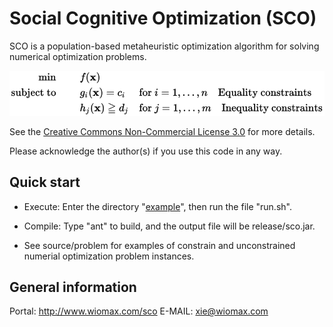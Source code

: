 Social Cognitive Optimization (SCO)
===================================

SCO is a population-based metaheuristic optimization algorithm for solving numerical optimization problems.

![image](https://github.com/xfxie/sco/blob/master/image/nop.png)

See the [Creative Commons Non-Commercial License 3.0](https://creativecommons.org/licenses/by-nc/3.0/us/) for more details.

Please acknowledge the author(s) if you use this code in any way.

Quick start
-----------

- Execute: Enter the directory "[example](https://github.com/xfxie/sco/tree/master/example)", then run the file "run.sh".

- Compile: Type "ant" to build, and the output file will be release/sco.jar. 

- See source/problem for examples of constrain and unconstrained numerial optimization problem instances.

General information
-------------------

Portal: http://www.wiomax.com/sco
E-MAIL: xie@wiomax.com
